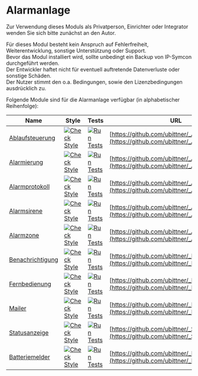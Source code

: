 # Alarmanlage

Zur Verwendung dieses Moduls als Privatperson, Einrichter oder Integrator wenden Sie sich bitte zunächst an den Autor.

Für dieses Modul besteht kein Anspruch auf Fehlerfreiheit, Weiterentwicklung, sonstige Unterstützung oder Support.  
Bevor das Modul installiert wird, sollte unbedingt ein Backup von IP-Symcon durchgeführt werden.  
Der Entwickler haftet nicht für eventuell auftretende Datenverluste oder sonstige Schäden.  
Der Nutzer stimmt den o.a. Bedingungen, sowie den Lizenzbedingungen ausdrücklich zu.

Folgende Module sind für die Alarmanlage verfügbar (in alphabetischer Reihenfolge):

| Name                                                               | Style                                                                                                                                                    | Tests                                                                                                                                                | URL                                                                                            |
|--------------------------------------------------------------------|----------------------------------------------------------------------------------------------------------------------------------------------------------|------------------------------------------------------------------------------------------------------------------------------------------------------|------------------------------------------------------------------------------------------------|
| [Ablaufsteuerung](https://github.com/ubittner/_Ablaufsteuerung/)   | [![Check Style](https://github.com/ubittner/_Ablaufsteuerung/workflows/Check%20Style/badge.svg)](https://github.com/ubittner/_Ablaufsteuerung/actions)   | [![Run Tests](https://github.com/ubittner/_Ablaufsteuerung/workflows/Run%20Tests/badge.svg)](https://github.com/ubittner/_Ablaufsteuerung/actions)   | [https://github.com/ubittner/_Ablaufsteuerung](https://github.com/ubittner/_Ablaufsteuerung)   |
| [Alarmierung](https://github.com/ubittner/_Alarmierung/)           | [![Check Style](https://github.com/ubittner/_Alarmierung/workflows/Check%20Style/badge.svg)](https://github.com/ubittner/_Alarmierung/actions)           | [![Run Tests](https://github.com/ubittner/_Alarmierung/workflows/Run%20Tests/badge.svg)](https://github.com/ubittner/_Alarmierung/actions)           | [https://github.com/ubittner/_Alarmierung](https://github.com/ubittner/_Alarmierung)           |
| [Alarmprotokoll](https://github.com/ubittner/_Alarmprotokoll/)     | [![Check Style](https://github.com/ubittner/_Alarmprotokoll/workflows/Check%20Style/badge.svg)](https://github.com/ubittner/_Alarmprotokoll/actions)     | [![Run Tests](https://github.com/ubittner/_Alarmprotokoll/workflows/Run%20Tests/badge.svg)](https://github.com/ubittner/_Alarmprotokoll/actions)     | [https://github.com/ubittner/_Alarmprotokoll](https://github.com/ubittner/_Alarmprotokoll)     |
| [Alarmsirene](https://github.com/ubittner/_Alarmsirene/)           | [![Check Style](https://github.com/ubittner/_Alarmsirene/workflows/Check%20Style/badge.svg)](https://github.com/ubittner/_Alarmsirene/actions)           | [![Run Tests](https://github.com/ubittner/_Alarmsirene/workflows/Run%20Tests/badge.svg)](https://github.com/ubittner/_Alarmsirene/actions)           | [https://github.com/ubittner/_Alarmsirene](https://github.com/ubittner/_Alarmsirene)           |
| [Alarmzone](https://github.com/ubittner/_Alarmzone/)               | [![Check Style](https://github.com/ubittner/_Alarmzone/workflows/Check%20Style/badge.svg)](https://github.com/ubittner/_Alarmzone/actions)               | [![Run Tests](https://github.com/ubittner/_Alarmzone/workflows/Run%20Tests/badge.svg)](https://github.com/ubittner/_Alarmzone/actions)               | [https://github.com/ubittner/_Alarmzone](https://github.com/ubittner/_Alarmzone)               |
| [Benachrichtigung](https://github.com/ubittner/_Benachrichtigung/) | [![Check Style](https://github.com/ubittner/_Benachrichtigung/workflows/Check%20Style/badge.svg)](https://github.com/ubittner/_Benachrichtigung/actions) | [![Run Tests](https://github.com/ubittner/_Benachrichtigung/workflows/Run%20Tests/badge.svg)](https://github.com/ubittner/_Benachrichtigung/actions) | [https://github.com/ubittner/_Benachrichtigung](https://github.com/ubittner/_Benachrichtigung) |
| [Fernbedienung](https://github.com/ubittner/_Fernbedienung/)       | [![Check Style](https://github.com/ubittner/_Fernbedienung/workflows/Check%20Style/badge.svg)](https://github.com/ubittner/_Fernbedienung/actions)       | [![Run Tests](https://github.com/ubittner/_Fernbedienung/workflows/Run%20Tests/badge.svg)](https://github.com/ubittner/_Fernbedienung/actions)       | [https://github.com/ubittner/_Fernbedienung](https://github.com/ubittner/_Fernbedienung)       |
| [Mailer](https://github.com/ubittner/_Mailer/)                     | [![Check Style](https://github.com/ubittner/_Mailer/workflows/Check%20Style/badge.svg)](https://github.com/ubittner/_Mailer/actions)                     | [![Run Tests](https://github.com/ubittner/_Mailer/workflows/Run%20Tests/badge.svg)](https://github.com/ubittner/_Mailer/actions)                     | [https://github.com/ubittner/_Mailer](https://github.com/ubittner/_Mailer)                     |
| [Statusanzeige](https://github.com/ubittner/_Statusanzeige/)       | [![Check Style](https://github.com/ubittner/_Statusanzeige/workflows/Check%20Style/badge.svg)](https://github.com/ubittner/_Statusanzeige/actions)       | [![Run Tests](https://github.com/ubittner/_Statusanzeige/workflows/Run%20Tests/badge.svg)](https://github.com/ubittner/_Statusanzeige/actions)       | [https://github.com/ubittner/_Statusanzeige](https://github.com/ubittner/_Statusanzeige)       |
| [Batteriemelder](https://github.com/ubittner/_Batteriemelder/)     | [![Check Style](https://github.com/ubittner/_Batteriemelder/workflows/Check%20Style/badge.svg)](https://github.com/ubittner/_Statusanzeige/actions)      | [![Run Tests](https://github.com/ubittner/_Batteriemelder/workflows/Run%20Tests/badge.svg)](https://github.com/ubittner/_Statusanzeige/actions)      | [https://github.com/ubittner/_Batteriemelder](https://github.com/ubittner/_Batteriemelder)     |
